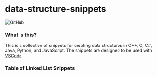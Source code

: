 # data-structure-snippets
![GitHub](https://img.shields.io/github/license/kr4zym3nvn/data-structure-snippets?color=brightgreen&style=for-the-badge)
### What is this?

This is a collection of snippets for creating data structures in C++, C, C#, Java, Python, and JavaScript. The snippets are designed to be used with [VSCode](https://code.visualstudio.com/)



### Table of Linked List Snippets 